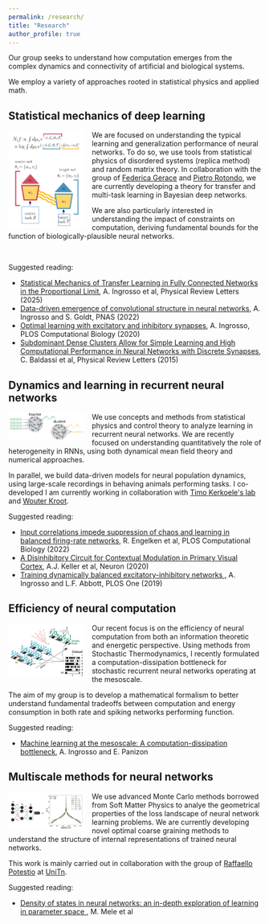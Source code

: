 ```yaml
---
permalink: /research/
title: "Research"
author_profile: true
---
```


<style>

/* By default, make all images center-aligned, and 60% of the width
of the screen in size */
img
{
    display:block;
    float:none;
    margin-left:auto;
    margin-right:auto;
    width:30%;
}

/* Create a CSS class to style images to left-align, or "float left" */
.leftAlign
{
    display:inline-block;
    float:left;
    /* provide a 15 pixel gap between the image and the text to its right */
    margin-right:15px;
}

/* Create a CSS class to style images to right-align, or "float right" */
.rightAlign
{
    display:inline-block;
    float:right;
    /* provide a 15 pixel gap between the image and the text to its left */
    margin-left:15px;
}

</style>

Our group seeks to understand how computation emerges from the 
complex dynamics and connectivity of artificial and biological systems.

We employ a variety of approaches rooted in statistical physics and applied math.

## Statistical mechanics of deep learning

<img class="leftAlign" src="/images/stat_mech_transfer.png" width=200>

We are focused on understanding the typical learning and generalization performance of neural networks. To do so, we use tools from statistical physics of disordered systems (replica method) and random matrix theory.
In collaboration with the group of [Federica Gerace](https://www.unibo.it/sitoweb/federica.gerace/en) and [Pietro Rotondo](https://personale.unipr.it/en/ugovdocenti/person/246194), we are currently developing a theory for transfer and multi-task learning in Bayesian deep networks.

We are also particularly interested in understanding the impact of constraints on computation, deriving fundamental bounds for the function of biologically-plausible neural networks.

<br clear="left"/>

Suggested reading:
* [Statistical Mechanics of Transfer Learning in Fully Connected Networks in the Proportional Limit](https://journals.aps.org/prl/abstract/10.1103/PhysRevLett.134.177301), A. Ingrosso et al, Physical Review Letters (2025)
* [Data-driven emergence of convolutional structure in neural networks](https://www.pnas.org/doi/abs/10.1073/pnas.2201854119), A. Ingrosso and S. Goldt, PNAS (2022)
* [Optimal learning with excitatory and inhibitory synapses](https://journals.plos.org/ploscompbiol/article?id=10.1371/journal.pcbi.1008536), A. Ingrosso, PLOS Computational Biology (2020)
* [Subdominant Dense Clusters Allow for Simple Learning and High Computational Performance in Neural Networks with Discrete Synapses](https://journals.aps.org/prl/abstract/10.1103/PhysRevLett.115.128101), C. Baldassi et al, Physical Review Letters (2015)

## Dynamics and learning in recurrent neural networks

<img class="leftAlign" src="/images/rnn_chaos.png" width=200>

We use concepts and methods from statistical physics and control theory to analyze learning in recurrent neural networks. We are recently focused on understanding quantitatively the role of heterogeneity in RNNs, using both dynamical mean field theory and numerical approaches.

In parallel, we build data-driven models for neural population dynamics, using large-scale recordings in behaving animals performing tasks. I co-developed 
I am currently working in collaboration with [Timo Kerkoele's lab](https://www.neuroscience.vision/) and [Wouter Kroot](https://www.ru.nl/personen/kroot-w).
<br clear="left"/>

Suggested reading:
* [Input correlations impede suppression of chaos and learning in balanced firing-rate networks](https://journals.plos.org/ploscompbiol/article?id=10.1371/journal.pcbi.1010590), R. Engelken et al, PLOS Computational Biology (2022)
* [A Disinhibitory Circuit for Contextual Modulation in Primary Visual Cortex](https://www.cell.com/neuron/fulltext/S0896-6273(20)30891-6), A.J. Keller et al, Neuron (2020)
* [Training dynamically balanced excitatory-inhibitory networks
](https://journals.plos.org/plosone/article?id=10.1371/journal.pone.0220547), A. Ingrosso and L.F. Abbott, PLOS One (2019)

## Efficiency of neural computation

<img class="leftAlign" src="/images/multispin.png" width=500>

Our recent focus is on the efficiency of neural computation from both an information theoretic and energetic perspective. Using methods from Stochastic Thermodynamics, I recently formulated a computation-dissipation bottleneck for stochastic recurrent neural networks operating at the mesoscale.

The aim of my group is to develop a mathematical formalism to better understand fundamental tradeoffs between computation and energy consumption in both rate and spiking networks performing function.
<br clear="left"/>

Suggested reading:
* [Machine learning at the mesoscale: A computation-dissipation bottleneck](https://journals.aps.org/pre/abstract/10.1103/PhysRevE.109.014132), A. Ingrosso and E. Panizon


## Multiscale methods for neural networks

<img class="leftAlign" src="/images/density_of_states.png" width=300>

We use advanced Monte Carlo methods borrowed from Soft Matter Physics to analye the geometrical properties of the loss landscape of neural network learning problems. We are currently developing novel optimal coarse graining methods to understand the structure of internal representations of trained neural networks.

This work is mainly carried out in collaboration with the group of [Raffaello Potestio](https://sbp.physics.unitn.it/raffaello-potestio/) at [UniTn](https://www.physics.unitn.it/en). 
<br clear="left"/>

Suggested reading:
* [Density of states in neural networks: an in-depth exploration of learning in parameter space
](https://openreview.net/forum?id=BLDtWlFKhn), M. Mele et al
